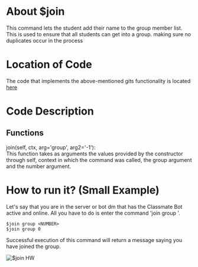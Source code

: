 # About $join
This command lets the student add their name to the group member list. This is used to ensure that all students can get into a group. making sure no duplicates occur in the process

# Location of Code
The code that implements the above-mentioned gits functionality is located [here](https://github.com/War-Keeper/ClassMateBot/blob/main/cogs/groups.py)

# Code Description
## Functions
join(self, ctx, arg='group', arg2='-1'): <br>
This function takes as arguments the values provided by the constructor through self, context in which the command was called, the group argument and the number argument.

# How to run it? (Small Example)
Let's say that you are in the server or bot dm that has the Classmate Bot active and online. All you have to do is 
enter the command 'join group <number>'.
```
$join group <NUMBER>
$join group 0
```
Successful execution of this command will return a message saying you have joined the group.

![$join HW](https://github.com/War-Keeper/ClassMateBot/blob/main/data/media/join.gif)